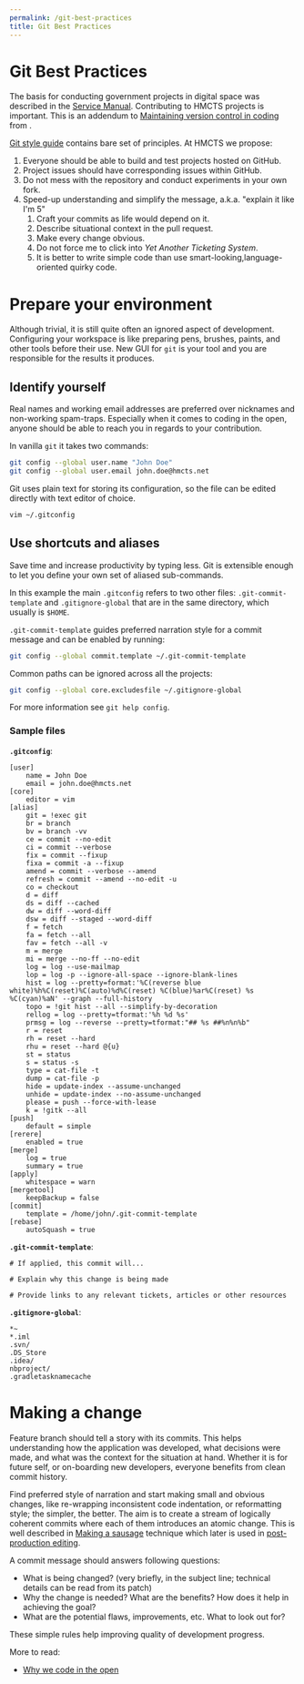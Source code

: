 ```yaml
---
permalink: /git-best-practices
title: Git Best Practices
---
```


# Git Best Practices

The basis for conducting government projects in digital space was described in the [Service Manual](https://www.gov.uk/service-manual). Contributing to HMCTS projects is important. This is an addendum to [Maintaining version control in coding](https://www.gov.uk/service-manual/technology/maintaining-version-control-in-coding) from .

[Git style guide](https://github.com/alphagov/styleguides/blob/master/git.md) contains bare set of principles. At HMCTS we propose:

 1. Everyone should be able to build and test projects hosted on GitHub.
 1. Project issues should have corresponding issues within GitHub.
 1. Do not mess with the repository and conduct experiments in your own fork.
 1. Speed-up understanding and simplify the message, a.k.a. "explain it like I'm 5"
    1. Craft your commits as life would depend on it.
    1. Describe situational context in the pull request.
    1. Make every change obvious.
    1. Do not force me to click into _Yet Another Ticketing System_.
    1. It is better to write simple code than use smart-looking,language-oriented quirky code.


# Prepare your environment

Although trivial, it is still quite often an ignored aspect of development. Configuring your workspace is like preparing pens, brushes, paints, and other tools before their use. New GUI for `git` is your tool and you are responsible for the results it produces.


## Identify yourself

Real names and working email addresses are preferred over nicknames and non-working spam-traps.
Especially when it comes to coding in the open, anyone should be able to reach you in regards
to your contribution.

In vanilla `git` it takes two commands:

```bash
git config --global user.name "John Doe"
git config --global user.email john.doe@hmcts.net
```

Git uses plain text for storing its configuration, so the file can be edited directly with text
editor of choice.

```bash
vim ~/.gitconfig
```


## Use shortcuts and aliases

Save time and increase productivity by typing less. Git is extensible enough to let you define your own set of aliased sub-commands.

In this example the main `.gitconfig` refers to two other files: `.git-commit-template` and `.gitignore-global` that are in the same directory, which usually is `$HOME`.

`.git-commit-template` guides preferred narration style for a commit message and can be enabled by running:

```bash
git config --global commit.template ~/.git-commit-template
```

Common paths can be ignored across all the projects:

```bash
git config --global core.excludesfile ~/.gitignore-global
```

For more information see `git help config`.


### Sample files

**`.gitconfig`**:
```text
[user]
	name = John Doe
	email = john.doe@hmcts.net
[core]
	editor = vim
[alias]
	git = !exec git
	br = branch
	bv = branch -vv
	ce = commit --no-edit
	ci = commit --verbose
	fix = commit --fixup
	fixa = commit -a --fixup
	amend = commit --verbose --amend
	refresh = commit --amend --no-edit -u
	co = checkout
	d = diff
	ds = diff --cached
	dw = diff --word-diff
	dsw = diff --staged --word-diff
	f = fetch
	fa = fetch --all
	fav = fetch --all -v
	m = merge
	mi = merge --no-ff --no-edit
	log = log --use-mailmap
	lop = log -p --ignore-all-space --ignore-blank-lines
	hist = log --pretty=format:'%C(reverse blue white)%h%C(reset)%C(auto)%d%C(reset) %C(blue)%ar%C(reset) %s %C(cyan)%aN' --graph --full-history
	topo = !git hist --all --simplify-by-decoration
	rellog = log --pretty=tformat:'%h %d %s'
	prmsg = log --reverse --pretty=tformat:"## %s ##%n%n%b"
	r = reset
	rh = reset --hard
	rhu = reset --hard @{u}
	st = status
	s = status -s
	type = cat-file -t
	dump = cat-file -p
	hide = update-index --assume-unchanged
	unhide = update-index --no-assume-unchanged
	please = push --force-with-lease
	k = !gitk --all
[push]
	default = simple
[rerere]
	enabled = true
[merge]
	log = true
	summary = true
[apply]
	whitespace = warn
[mergetool]
	keepBackup = false
[commit]
	template = /home/john/.git-commit-template
[rebase]
	autoSquash = true
```

**`.git-commit-template`**:
```text
# If applied, this commit will...

# Explain why this change is being made

# Provide links to any relevant tickets, articles or other resources
```

**`.gitignore-global`**:
```text
*~
*.iml
.svn/
.DS_Store
.idea/
nbproject/
.gradletasknamecache
```


# Making a change

Feature branch should tell a story with its commits. This helps understanding how the application was developed, what decisions were made, and what was the context for the situation at hand. Whether it is for future self, or on-boarding new developers, everyone benefits from clean commit history.

Find preferred style of narration and start making small and obvious changes, like re-wrapping inconsistent code indentation, or reformatting style; the simpler, the better. The aim is to create a stream of logically coherent commits where each of them introduces an atomic change. This is well described in [Making a sausage](,
) technique which later is used in [post-production editing](https://sethrobertson.github.io/GitPostProduction/gpp.html).

A commit message should answers following questions:

- What is being changed? (very briefly, in the subject line; technical details can be read from its
  patch)
- Why the change is needed? What are the benefits? How does it help in achieving the goal?
- What are the potential flaws, improvements, etc. What to look out for?

These simple rules help improving quality of development progress.

More to read:
* [Why we code in the open](https://mojdigital.blog.gov.uk/2017/02/21/why-we-code-in-the-open/)